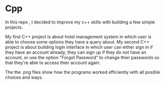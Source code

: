 # Cpp
In this repo , I decided to improve my c++ skills with building a few simple projects.

My first C++ project is about hotel management system in which user is able to choose some options they have a query about.
My second C++ project is about building login interface in which user can either sign in if they have an account already, they can sign up if they do not have an account, or use the option "Forgot Password" to change thier passwords so that they're able to access thier account again.


The the .png files show how the programs worked efficiently with all posible choices and ways. 
